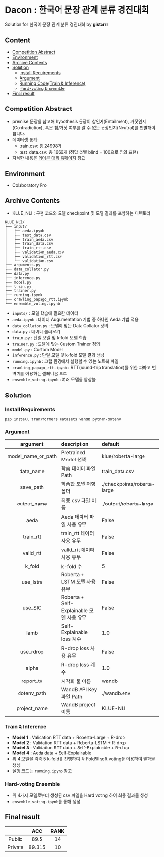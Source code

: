 # Dacon : 한국어 문장 관계 분류 경진대회

Solution for 한국어 문장 관계 분류 경진대회 by **gistarrr**

## Content
- [Competition Abstract](#competition-abstract)
- [Environment](#environment)
- [Archive Contents](#archive-contents)
- [Solution](#solution)
  * [Install Requirements](#install-requirements)
  * [Argument](#argument)
  * [Running Code(Train & Inference)](#running-code-train---inference-)
  * [Hard-voting Ensemble](#hard-voting-ensemble)
- [Final result](#-----)


## Competition Abstract

- premise 문장을 참고해 hypothesis 문장이 참인지(Entailment), 거짓인지(Contradiction), 혹은 참/거짓 여부를 알 수 없는 문장인지(Neutral)를 판별해야 합니다.
- 데이터셋 통계:
  - train.csv: 총 24998개
  - test_data.csv: 총 1666개 (정답 라벨 blind = 100으로 임의 표현)
- 자세한 내용은 [데이콘 대회 홈페이지](https://dacon.io/competitions/official/235875/overview/description) 참고

## Environment

- Colaboratory Pro

## Archive Contents

- KLUE_NLI : 구현 코드와 모델 checkpoint 및 모델 결과를 포함하는 디렉토리

```
KLUE_NLI/
├── input/
│   ├── aeda.ipynb
│   ├── test_data.csv
│   ├── train_aeda.csv
│   ├── train_data.csv
│   ├── train_rtt.csv
│   ├── validation_aeda.csv
│   ├── validation_rtt.csv
│   └── validation.csv
├── arguments.py
├── data_collator.py
├── data.py
├── inference.py
├── model.py
├── train.py
├── trainer.py
├── running.ipynb
├── crawling_papago_rtt.ipynb
└── ensemble_voting.ipynb
```

- `inputs/` : 모델 학습에 필요한 데이터
- `aeda.ipynb` : 데이터 Augumentation 기법 중 하나인 Aeda 기법 적용
- `data_collator.py` : 모델에 맞는 Data Collator 정의
- `data.py` : 데이터 불러오기
- `train.py` : 단일 모델 및 k-fold 모델 학습
- `trainer.py` : 모델에 맞는 Custom Trainer 정의
- `model.py` : Custom Model
- `inference.py` : 단일 모델 및 k-fold 모델 결과 생성
- `running.ipynb` : 코랩 환경에서 실행할 수 있는 노트북 파일
- `crawling_papago_rtt.ipynb` : RTT(round-trip translation)를 위한 파파고 번역기를 이용하는 셀레니움 코드
- `ensemble_voting.ipynb` : 여러 모델을 앙상블

## Solution

### Install Requirements

```
pip install transformers datasets wandb python-dotenv
```

### Argument

|      argument       | description | default                                       |
| :-----------------: | :--------   | :------------------------------------------- |
|model_name_or_path| Pretrained Model 선택| klue/roberta-large|
| data_name | 학습 데이터 파일 Path | train_data.csv |
| save_path | 학습한 모델 저장 폴더 | ./checkpoints/roberta-large |
| output_name | 최종 csv 파일 이름 | ./output/roberta-large      |
| aeda | Aeda 데이터 파일 사용 유무  | False     |
| train_rtt | train_rtt 데이터 사용 유무 | False  |
| valid_rtt | valid_rtt 데이터 사용 유무 | False   |
| k_fold  | k-fold 수 | 5 |
| use_lstm | Roberta + LSTM 모델 사용 유무 | False |
| use_SIC | Roberta + Self-Explainable 모델 사용 유무 | False |
| lamb | Self-Explainable loss 계수 | 1.0 |
| use_rdrop | R-drop loss 사용 유무 | False |
| alpha | R-drop loss 계수 | 1.0 |
| report_to | 시각화 툴 이름 | wandb |
| dotenv_path | WandB API Key 파일 Path | ./wandb.env |
| project_name | WandB project 이름 | KLUE-NLI |

### Train & Inference

- **Model 1** : Validation RTT data + Roberta-Large + R-drop
- **Model 2** : Validation RTT data + Roberta-LSTM + R-drop
- **Model 3** : Validation RTT data + Self-Explainable + R-drop
- **Model 4** : Aeda data + Self-Explainable
- 위 4 모델을 각각 5 k-fold를 진행하여 각 Fold별 soft voting을 이용하여 결과물 생성
- 실행 코드는 `running.ipynb` 참고

### Hard-voting Ensemble

- 위 4가지 모델로부터 생성된 csv 파일을 Hard voting 하여 최종 결과물 생성
- `ensemble_voting.ipynb`를 통해 생성

## Final result

|         | ACC | RANK |
| :-----: |:----: | :--: |
| Public  | 89.5 |  14  |
| Private | 89.315 |  10   |
